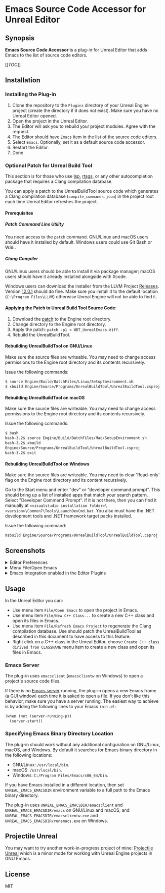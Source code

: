 # Emacs Source Code Accessor for Unreal Editor

## Synopsis

**Emacs Source Code Accessor** is a plug-in for Unreal Editor that adds Emacs to the list of source code editors.

[[_TOC_]]

## Installation

### Installing the Plug-in

1. Clone the repository to the `Plugins` directory of your Unreal Engine project (create the directory if it does not exist). Make sure you have no Unreal Editor opened.
2. Open the project in the Unreal Editor.
3. The Editor will ask you to rebuild your project modules. Agree with the request.
4. The Editor should have `Emacs` item in the list of the source code editors.
5. Select `Emacs`. Optionally, set it as a default source code accessor.
6. Restart the Editor.
7. Done.

### Optional Patch for Unreal Build Tool

This section is for those who use [lsp](https://emacs-lsp.github.io/lsp-mode/), [rtags](https://github.com/Andersbakken/rtags), or any other autocompletion package that requires a Clang compilation database.

You can apply a patch to the UnrealBuildTool source code which generates a Clang compilation database (`compile_commands.json`) in the project root each time Unreal Editor refreshes the project.

#### Prerequisites

##### Patch Command Line Utility

You need access to the `patch` command. 
GNU/Linux and macOS users should have it installed by default. 
Windows users could use Git Bash or WSL.

##### Clang Compiler

GNU/Linux users should be able to install it via package manager; macOS users should have it already installed alongside with Xcode.

Windows users can download the installer from the LLVM Project [Releases](https://github.com/llvm/llvm-project/releases). Version [12.0.1](https://github.com/llvm/llvm-project/releases/download/llvmorg-12.0.1/LLVM-12.0.1-win64.exe) should do fine. Make sure you install it to the default location (`C:\Program Files\LLVM`) otherwise Unreal Engine will not be able to find it.
</details>

#### Applying the Patch to Unreal Build Tool Source Code:

1. Download the [patch](Source/UBT/UBT_UnrealEmacs.diff) to the Engine root directory.
2. Change directory to the Engine root directory.
3. Apply the patch: `patch -p1 < UBT_UnrealEmacs.diff`.
4. Rebuild the UnrealBuildTool.

#### Rebuilding UnrealBuildTool on GNU/Linux

Make sure the source files are writeable.
You may need to change access permissions to the Engine root directory and its contents recursively.

Issue the following commands:

```shell
$ source Engine/Build/BatchFiles/Linux/SetupEnvironment.sh 
$ xbuild Engine/Source/Programs/UnrealBuildTool/UnrealBuildTool.csproj
```

#### Rebuilding UnrealBuildTool on macOS

Make sure the source files are writeable.
You may need to change access permissions to the Engine root directory and its contents recursively.

Issue the following commands:

```shell
$ bash
bash-3.2$ source Engine/Build/BatchFiles/Mac/SetupEnvironment.sh 
bash-3.2$ xbuild Engine/Source/Programs/UnrealBuildTool/UnrealBuildTool.csproj
bash-3.2$ exit
```

#### Rebuilding UnrealBuildTool on Windows

Make sure the source files are writeable. You may need to clear 'Read-only' flag
on the Engine root directory and its content recursively.

Go to the Start menu and enter "dev" or "developer command prompt".
This should bring up a list of installed apps that match your search pattern.
Select "Developer Command Prompt".
If it is not there, then you can find it manually at `<visualstudio installation folder>\<version>\Common7\Tools\LaunchDevCmd.bat`.
You also must have the .NET development tools and .NET framework target packs installed.

Issue the following command:

```shell
msbuild Engine/Source/Programs/UnrealBuildTool/UnrealBuildTool.csproj
```

## Screenshots

<details><summary>Editor Preferences</summary>
![Editor Preferences/General/Source Code](PlugInScreenShots/editor-preferences-general-source-code.png "Editor Preferences")
</details>
<details><summary>Menu File/Open Emacs</summary>
![Menu File/Open Emacs](PlugInScreenShots/menu-file-open-in-emacs.png "Menu File/Open Emacs")
</details>
<details><summary>Emacs Integration enabled in the Editor Plugins</summary>
![Emacs Integration enabled in the Editor Plugins](PlugInScreenShots/list-of-plug-ins.png "Emacs Integration enabled in the Editor Plugins")
</details>

## Usage

In the Unreal Editor you can:

- Use menu item `File/Open Emacs` to open the project in Emacs.
- Use menu item `File/New C++ Class...` to create a new C++ class and open its files in Emacs.
- Use menu item `File/Refresh Emacs Project` to regenerate the Clang compilation database. Use should patch the UnrealBuildTool as described in this document to have access to this feature.
- Right click on a C++ class in the Unreal Editor, choose `Create C++ class dirived from CLASSNAME` menu item to create a new class and open its files in Emacs.

### Emacs Server

The plug-in uses `emacsclient` (`emacsclientw` on Windows) to open a project's source code files.

If there is no [Emacs server](https://www.gnu.org/software/emacs/manual/html_node/emacs/Emacs-Server.html) running, the
plug-in opens a new Emacs frame (a GUI window) each time it is asked to open a file. 
If you don't like this behavior, make sure you have a server running.
The easiest way to achieve is by adding the following lines to your Emacs `init.el`:

```elisp
(when (not (server-running-p))
  (server-start))
```

### Specifying Emacs Binary Directory Location

The plug-in should work without any additional configuration on GNU/Linux, macOS, and Windows.
By default it searches for Emacs binary directory in the following locations:

- GNU/Linux: `/usr/local/bin`.
- macOS: `/usr/local/bin`.
- Windows: `C:/Program Files/Emacs/x86_64/bin`.

If you have Emacs installed in a different location, then set `UNREAL_EMACS_EMACSDIR` environment variable to a full path to the Emacs binary directory.

The plug-in uses `UNREAL_EMACS_EMACSDIR/emacsclient` and `UNREAL_EMACS_EMACSDIR/emacs` on GNU/Linux and macOS; and `UNREAL_EMACS_EMACSDIR/emacsclientw.exe` and `UNREAL_EMACS_EMACSDIR/runemacs.exe` on Windows.

## Projectile Unreal

You may want to try another work-in-progress project of mine: [Projectile Unreal](https://gitlab.com/manenko/projectile-unreal)
which is a minor mode for working with Unreal Engine projects in GNU Emacs.

## License

MIT
